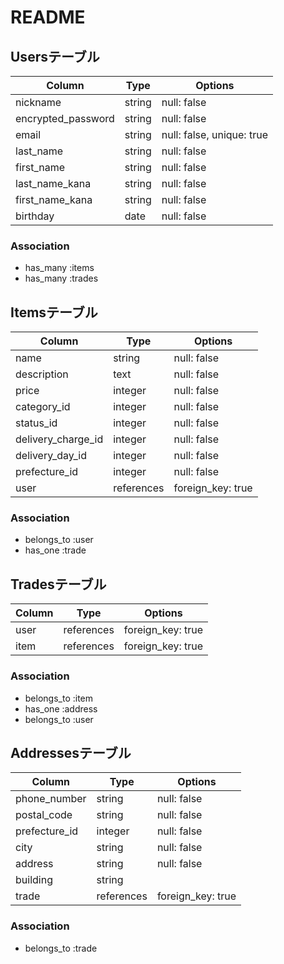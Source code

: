 # README

## Usersテーブル

|Column             |Type    |Options                   |
|-------------------|--------|--------------------------|
|nickname           | string | null: false              |
|encrypted_password | string | null: false              |
|email              | string | null: false, unique: true|
|last_name          | string | null: false              |
|first_name         | string | null: false              |
|last_name_kana     | string | null: false              |
|first_name_kana    | string | null: false              |
|birthday           | date   | null: false              |

### Association

- has_many :items
- has_many :trades



## Itemsテーブル

|Column             |Type        |Options                   |
|-------------------|------------|--------------------------|
|name               | string     | null: false              |
|description        | text       | null: false              |
|price              | integer    | null: false              |
|category_id        | integer    | null: false              |
|status_id          | integer    | null: false              |
|delivery_charge_id | integer    | null: false              |
|delivery_day_id    | integer    | null: false              |
|prefecture_id      | integer    | null: false              |
|user               | references | foreign_key: true        |

### Association

- belongs_to :user
- has_one :trade


## Tradesテーブル

|Column        |Type        |Options                   |
|--------------|------------|--------------------------|
|user          | references | foreign_key: true        |
|item          | references | foreign_key: true        |

### Association

- belongs_to :item
- has_one :address
- belongs_to :user


## Addressesテーブル

|Column        |Type        |Options                   |
|--------------|------------|--------------------------|
|phone_number  | string     | null: false              |
|postal_code   | string     | null: false              |
|prefecture_id | integer    | null: false              |
|city          | string     | null: false              |
|address       | string     | null: false              |
|building      | string     |                          |
|trade         | references | foreign_key: true        |

### Association

- belongs_to :trade